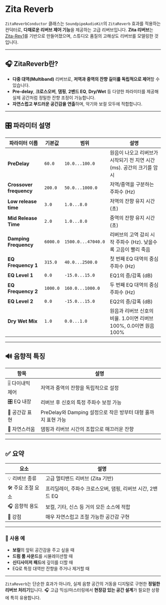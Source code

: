 # Zita Reverb

`ZitaReverbConductor` 클래스는 `SoundpipeAudioKit`의 `ZitaReverb` 효과를 적용하는 컨덕터로, **다채로운 리버브 제어 기능**을 제공하는 고급 리버브입니다. **Zita 리버브**는 [Zita-Rev1](https://kokkinizita.linuxaudio.org/linuxaudio/zita-rev1-doc/quickguide.html)를 기반으로 만들어졌으며, 스튜디오 품질의 고해상도 리버브를 모델링한 것입니다.

---

## 🎧 ZitaReverb란?

* **다중 대역(Multiband)** 리버브로, **저역과 중역의 잔향 길이를 독립적으로 제어**할 수 있습니다.
* **Pre-delay**, **크로스오버**, **댐핑**, **2밴드 EQ**, **Dry/Wet** 등 다양한 파라미터를 제공해 실제 공간처럼 정밀한 잔향 조정이 가능합니다.
* **자연스럽고 부드러운 공간감을 연출**하며, 악기와 보컬 모두에 적합합니다.

---

## 🎛 파라미터 설명

| 파라미터 이름                 | 기본값      | 범위                 | 설명                                            |
| ----------------------- | -------- | ------------------ | --------------------------------------------- |
| **PreDelay**            | `60.0`   | `10.0...100.0`     | 원음이 나오고 리버브가 시작되기 전 지연 시간 (ms). 공간의 크기를 암시    |
| **Crossover frequency** | `200.0`  | `50.0...1000.0`    | 저역/중역을 구분하는 주파수 (Hz)                          |
| **Low release time**    | `3.0`    | `1.0...8.0`        | 저역의 잔향 유지 시간 (초)                              |
| **Mid Release Time**    | `2.0`    | `1.0...8.0`        | 중역의 잔향 유지 시간 (초)                              |
| **Damping Frequency**   | `6000.0` | `1500.0...47040.0` | 리버브의 고역 감쇠 시작 주파수 (Hz). 낮을수록 고음이 빨리 죽음        |
| **EQ Frequency 1**      | `315.0`  | `40.0...2500.0`    | 첫 번째 EQ 대역의 중심 주파수 (Hz)                       |
| **EQ Level 1**          | `0.0`    | `-15.0...15.0`     | EQ1의 증/감폭 (dB)                                |
| **EQ Frequency 2**      | `1000.0` | `160.0...1000.0`   | 두 번째 EQ 대역의 중심 주파수 (Hz)                       |
| **EQ Level 2**          | `0.0`    | `-15.0...15.0`     | EQ2의 증/감폭 (dB)                                |
| **Dry Wet Mix**         | `1.0`    | `0.0...1.0`        | 원음과 리버브 신호의 비율. 1.0이면 리버브 100%, 0.0이면 원음 100% |

---

## 🔊 음향적 특징

| 항목          | 설명                                         |
| ----------- | ------------------------------------------ |
| 🎚️ 다이내믹 제어 | 저역과 중역의 잔향을 독립적으로 설정                       |
| 🎛️ EQ 내장   | 리버브 후 신호의 특정 주파수 보정 가능                     |
| 🌌 공간감 표현   | PreDelay와 Damping 설정으로 작은 방부터 대형 홀까지 표현 가능 |
| 🎵 자연스러움    | 댐핑과 리버브 시간의 조합으로 매끄러운 잔향                   |

---

## ✅ 요약

| 요소           | 설명                                   |
| ------------ | ------------------------------------ |
| 💡 리버브 종류    | 고급 멀티밴드 리버브 (Zita 기반)                |
| 🛠️ 주요 조절 요소 | 프리딜레이, 주파수 크로스오버, 댐핑, 리버브 시간, 2밴드 EQ |
| 🎧 음향적 용도    | 보컬, 기타, 신스 등 거의 모든 소스에 적합            |
| 🎯 강점        | 매우 자연스럽고 조절 가능한 공간감 구현               |

---

### 🎼 사용 예

* **보컬**의 앞뒤 공간감을 주고 싶을 때
* **드럼 룸 사운드**를 시뮬레이션할 때
* **신디사이저 패드**에 깊이를 더할 때
* EQ로 특정 대역만 잔향을 주거나 제거할 때

---

`ZitaReverb`는 단순한 효과가 아니라, 실제 음향 공간의 거동을 디지털로 구현한 **정밀한 리버브 처리기**입니다. 🎧
고급 믹싱/마스터링에서 **현장감 있는 공간 설계**가 필요한 상황에 특히 유용합니다.
